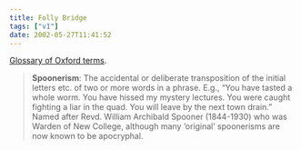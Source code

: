 ```yaml
---
title: Folly Bridge
tags: ["v1"]
date: 2002-05-27T11:41:52
---
```


[Glossary of Oxford terms][1].

> **Spoonerism**: The accidental or deliberate transposition of the initial letters etc. of two or more words in a phrase. E.g., &#8220;You have tasted a whole worm. You have hissed my mystery lectures. You were caught fighting a liar in the quad. You will leave by the next town drain.&#8221; Named after Revd. William Archibald Spooner (1844-1930) who was Warden of New College, although many &#8216;original&#8217; spoonerisms are now known to be apocryphal.

[1]: http://web.comlab.ox.ac.uk/oxinfo/guide/glossary.html "Glossary of Oxford terms"
